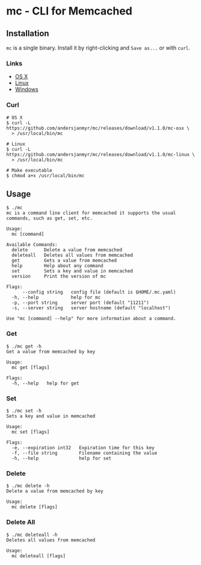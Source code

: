 # mc - CLI for Memcached

## Installation

`mc` is a single binary. Install it by right-clicking and `Save as...` or with
`curl`.

### Links

* [OS X](https://github.com/andersjanmyr/mc/releases/download/v1.1.0/mc-osx)
* [Linux](https://github.com/andersjanmyr/mc/releases/download/v1.1.0/mc-linux)
* [Windows](https://github.com/andersjanmyr/mc/releases/download/v1.1.0/mc.exe)

### Curl

```
# OS X
$ curl -L https://github.com/andersjanmyr/mc/releases/download/v1.1.0/mc-osx \
  > /usr/local/bin/mc

# Linux
$ curl -L https://github.com/andersjanmyr/mc/releases/download/v1.1.0/mc-linux \
  > /usr/local/bin/mc

# Make executable
$ chmod a+x /usr/local/bin/mc
```

## Usage

```
$ ./mc
mc is a command line client for memcached it supports the usual
commands, such as get, set, etc.

Usage:
  mc [command]

Available Commands:
  delete      Delete a value from memcached
  deleteall   Deletes all values from memcached
  get         Gets a value from memcached
  help        Help about any command
  set         Sets a key and value in memcached
  version     Print the version of mc

Flags:
      --config string   config file (default is $HOME/.mc.yaml)
  -h, --help            help for mc
  -p, --port string     server port (default "11211")
  -s, --server string   server hostname (default "localhost")

Use "mc [command] --help" for more information about a command.
```

### Get

```
$ ./mc get -h
Get a value from memcached by key

Usage:
  mc get [flags]

Flags:
  -h, --help   help for get
```

### Set

```
$ ./mc set -h
Sets a key and value in memcached

Usage:
  mc set [flags]

Flags:
  -e, --expiration int32   Expiration time for this key
  -f, --file string        Filename containing the value
  -h, --help               help for set
```

### Delete

```
$ ./mc delete -h
Delete a value from memcached by key

Usage:
  mc delete [flags]
```

### Delete All

```
$ ./mc deleteall -h
Deletes all values from memcached

Usage:
  mc deleteall [flags]
```


